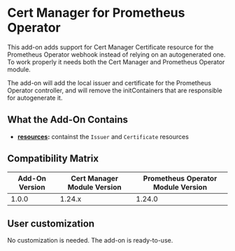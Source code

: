 # Cert Manager for Prometheus Operator

This add-on adds support for Cert Manager Certificate resource for the Prometheus Operator webhook instead of
relying on an autogenerated one.  
To work properly it needs both the Cert Manager and Prometheus Operator module.

The add-on will add the local issuer and certificate for the Prometheus Operator controller, and will remove the
initContainers that are responsible for autogenerate it.

## What the Add-On Contains

- **[resources](./resources):** containst the `Issuer` and `Certificate` resources

## Compatibility Matrix

| Add-On Version | Cert Manager Module Version | Prometheus Operator Module Version |
|----------------|-----------------------------|------------------------------------|
| 1.0.0          | 1.24.x                      | 1.24.0                             |

## User customization

No customization is needed. The add-on is ready-to-use.
